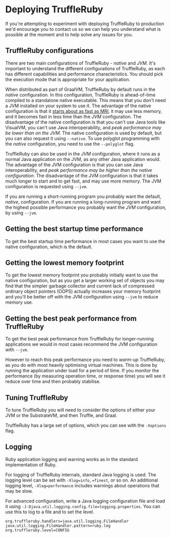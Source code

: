 # Deploying TruffleRuby

If you're attempting to experiment with deploying TruffleRuby to production we'd
encourage you to contact us so we can help you understand what is possible at
the moment and to help solve any issues for you.

## TruffleRuby configurations

There are two main configurations of TruffleRuby - *native* and *JVM*. It's
important to understand the different configurations of TruffleRuby, as each has
different capabilities and performance characteristics. You should pick the
execution mode that is appropriate for your application.

When distributed as part of GraalVM, TruffleRuby by default runs in the *native*
configuration. In this configuration, TruffleRuby is ahead-of-time compiled to a
standalone native executable. This means that you don't need a JVM installed on
your system to use it. The advantage of the native configuration is that it
[starts about as fast as MRI](../contributor/svm.md), it may use less memory,
and it becomes fast in less time than the *JVM* configuration. The disadvantage
of the native configuration is that you can't use Java tools like VisualVM, you
can't use Java interoperability, and *peak performance may be lower than on the
JVM*. The native configuration is used by default, but you can also request it
using `--native`. To use polyglot programming with the *native* configuration,
you need to use the `--polyglot` flag.

TruffleRuby can also be used in the *JVM* configuration, where it runs as a
normal Java application on the JVM, as any other Java application would. The
advantage of the JVM configuration is that you can use Java interoperability, and
*peak performance may be higher than the native configuration*. The disadvantage
of the JVM configuration is that it takes much longer to start and to get fast,
and may use more memory. The JVM configuration is requested using `--jvm`.

If you are running a short-running program you probably want the default,
*native*, configuration. If you are running a long-running program and want the
highest possible performance you probably want the *JVM* configuration, by using
`--jvm`.

## Getting the best startup time performance

To get the best startup time performance in most cases you want to use the
native configuration, which is the default.

## Getting the lowest memory footprint

To get the lowest memory footprint you probably initially want to use the native
configuration, but as you get a larger working set of objects you may find that
the simpler garbage collector and current lack of compressed ordinary object
pointers (OOPS) actually increases your memory footprint and you'll be better
off with the JVM configuration using `--jvm` to reduce memory use.

## Getting the best peak performance from TruffleRuby

To get the best peak performance from TruffleRuby for longer-running
applications we would in most cases recommend the JVM configuration with
`--jvm`.

However to reach this peak performance you need to *warm-up* TruffleRuby, as you
do with most heavily optimising virtual machines. This is done by running the
application under load for a period of time. If you monitor the performance (by
measuring operation time, or response time) you will see it reduce over time and
then probably stabilise.

## Tuning TruffleRuby

To tune TruffleRuby you will need to consider the options of either your JVM or
the SubstrateVM, and then Truffle, and Graal.

TruffleRuby has a large set of options, which you can see with the `-Xoptions`
flag.

## Logging

Ruby application logging and warning works as in the standard implementation of
Ruby.

For logging of TruffleRuby internals, standard Java logging is used. The logging
level can be set with `-Xlog=info`, `=finest`, or so on. An additional logging
level, `-Xlog=performance` includes warnings about operations that may be slow.

For advanced configuration, write a Java logging configuration file and load it
using `-J-Djava.util.logging.config.file=logging.properties`. You can use this
to log to a file and to set the level.

```
org.truffleruby.handlers=java.util.logging.FileHandler
java.util.logging.FileHandler.pattern=ruby.log
org.truffleruby.level=CONFIG
```
